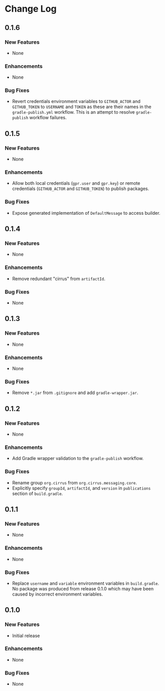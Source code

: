 # Change Log

## __0.1.6__

### New Features

- None

### Enhancements

- None

### Bug Fixes

- Revert credentials environment variables to `GITHUB_ACTOR` and `GITHUB_TOKEN` to `USERNAME`
  and `TOKEN` as these are their names in the `gradle-publish.yml` workflow. This is an attempt to
  resolve `gradle-publish` workflow failures.

## __0.1.5__

### New Features

- None

### Enhancements

- Allow both local credentials (`gpr.user` and `gpr.key`) or remote credentials (`GITHUB_ACTOR`
  and `GITHUB_TOKEN`) to publish packages.

### Bug Fixes

- Expose generated implementation of `DefaultMessage` to access builder.

## __0.1.4__

### New Features

- None

### Enhancements

- Remove redundant "cirrus" from `artifactId`.

### Bug Fixes

- None

## __0.1.3__

### New Features

- None

### Enhancements

- None

### Bug Fixes

- Remove `*.jar` from `.gitignore` and add `gradle-wrapper.jar`.

## __0.1.2__

### New Features

- None

### Enhancements

- Add Gradle wrapper validation to the `gradle-publish` workflow.

### Bug Fixes

- Rename group `org.cirrus` from `org.cirrus.messaging.core`.
- Explicitly specify `groupId`, `artifactId`, and `version` in `publications` section
  of `build.gradle`.

## __0.1.1__

### New Features

- None

### Enhancements

- None

### Bug Fixes

- Replace `username` and `variable` environment variables in `build.gradle`. No package was produced
  from release 0.1.0 which may have been caused by incorrect environment variables.

## __0.1.0__

### New Features

- Initial release

### Enhancements

- None

### Bug Fixes

- None
